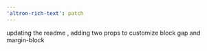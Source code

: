 ```yaml
---
'altron-rich-text': patch
---
```


updating the readme , adding two props to customize block gap and margin-block
